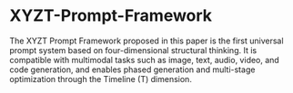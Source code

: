 # XYZT-Prompt-Framework
The XYZT Prompt Framework proposed in this paper is the first universal prompt system based on four-dimensional structural thinking. It is compatible with multimodal tasks such as image, text, audio, video, and code generation, and enables phased generation and multi-stage optimization through the Timeline (T) dimension.
